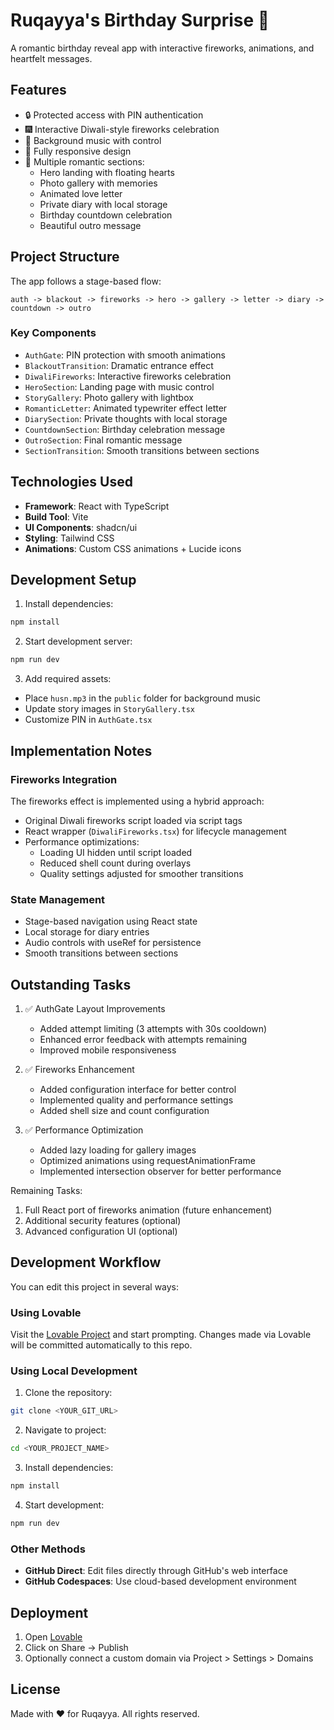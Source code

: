 # Ruqayya's Birthday Surprise 🎂

A romantic birthday reveal app with interactive fireworks, animations, and heartfelt messages.

## Features

- 🔒 Protected access with PIN authentication
- 🎆 Interactive Diwali-style fireworks celebration
- 🎵 Background music with control
- 📱 Fully responsive design
- 💝 Multiple romantic sections:
  - Hero landing with floating hearts
  - Photo gallery with memories
  - Animated love letter
  - Private diary with local storage
  - Birthday countdown celebration
  - Beautiful outro message

## Project Structure

The app follows a stage-based flow:

```
auth -> blackout -> fireworks -> hero -> gallery -> letter -> diary -> countdown -> outro
```

### Key Components

- `AuthGate`: PIN protection with smooth animations
- `BlackoutTransition`: Dramatic entrance effect
- `DiwaliFireworks`: Interactive fireworks celebration
- `HeroSection`: Landing page with music control
- `StoryGallery`: Photo gallery with lightbox
- `RomanticLetter`: Animated typewriter effect letter
- `DiarySection`: Private thoughts with local storage
- `CountdownSection`: Birthday celebration message
- `OutroSection`: Final romantic message
- `SectionTransition`: Smooth transitions between sections

## Technologies Used

- **Framework**: React with TypeScript
- **Build Tool**: Vite
- **UI Components**: shadcn/ui
- **Styling**: Tailwind CSS
- **Animations**: Custom CSS animations + Lucide icons

## Development Setup

1. Install dependencies:
```sh
npm install
```

2. Start development server:
```sh
npm run dev
```

3. Add required assets:
- Place `husn.mp3` in the `public` folder for background music
- Update story images in `StoryGallery.tsx`
- Customize PIN in `AuthGate.tsx`

## Implementation Notes

### Fireworks Integration

The fireworks effect is implemented using a hybrid approach:
- Original Diwali fireworks script loaded via script tags
- React wrapper (`DiwaliFireworks.tsx`) for lifecycle management
- Performance optimizations:
  - Loading UI hidden until script loaded
  - Reduced shell count during overlays
  - Quality settings adjusted for smoother transitions

### State Management

- Stage-based navigation using React state
- Local storage for diary entries
- Audio controls with useRef for persistence
- Smooth transitions between sections

## Outstanding Tasks

1. ✅ AuthGate Layout Improvements
   - Added attempt limiting (3 attempts with 30s cooldown)
   - Enhanced error feedback with attempts remaining
   - Improved mobile responsiveness

2. ✅ Fireworks Enhancement
   - Added configuration interface for better control
   - Implemented quality and performance settings
   - Added shell size and count configuration

3. ✅ Performance Optimization
   - Added lazy loading for gallery images
   - Optimized animations using requestAnimationFrame
   - Implemented intersection observer for better performance

Remaining Tasks:
1. Full React port of fireworks animation (future enhancement)
2. Additional security features (optional)
3. Advanced configuration UI (optional)

## Development Workflow

You can edit this project in several ways:

### Using Lovable

Visit the [Lovable Project](https://lovable.dev/projects/c00d249c-6500-4f8e-8a75-a1a9426769d8) and start prompting. Changes made via Lovable will be committed automatically to this repo.

### Using Local Development

1. Clone the repository:
```sh
git clone <YOUR_GIT_URL>
```

2. Navigate to project:
```sh
cd <YOUR_PROJECT_NAME>
```

3. Install dependencies:
```sh
npm install
```

4. Start development:
```sh
npm run dev
```

### Other Methods

- **GitHub Direct**: Edit files directly through GitHub's web interface
- **GitHub Codespaces**: Use cloud-based development environment

## Deployment

1. Open [Lovable](https://lovable.dev/projects/c00d249c-6500-4f8e-8a75-a1a9426769d8)
2. Click on Share -> Publish
3. Optionally connect a custom domain via Project > Settings > Domains

## License

Made with ❤️ for Ruqayya. All rights reserved.
